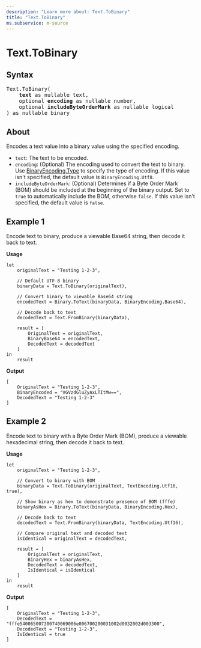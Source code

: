 ```yaml
---
description: "Learn more about: Text.ToBinary"
title: "Text.ToBinary"
ms.subservice: m-source
---
```

# Text.ToBinary

## Syntax

<pre>
Text.ToBinary(
    <b>text</b> as nullable text,
    optional <b>encoding</b> as nullable number,
    optional <b>includeByteOrderMark</b> as nullable logical
) as nullable binary
</pre>

## About

Encodes a text value into a binary value using the specified encoding.

* `text`: The text to be encoded.
* `encoding`: (Optional) The encoding used to convert the text to binary. Use [BinaryEncoding.Type](binaryencoding-type.md) to specify the type of encoding. If this value isn't specified, the default value is `BinaryEncoding.Utf8`.
* `includeByteOrderMark`: (Optional) Determines if a Byte Order Mark (BOM) should be included at the beginning of the binary output. Set to `true` to automatically include the BOM, otherwise `false`. If this value isn't specified, the default value is `false`.

## Example 1

Encode text to binary, produce a viewable Base64 string, then decode it back to text.

**Usage**

```powerquery-m
let
    originalText = "Testing 1-2-3",

    // Default UTF-8 binary
    binaryData = Text.ToBinary(originalText),

    // Convert binary to viewable Base64 string
    encodedText = Binary.ToText(binaryData, BinaryEncoding.Base64),

    // Decode back to text
    decodedText = Text.FromBinary(binaryData),

    result = [
        OriginalText = originalText,
        BinaryBase64 = encodedText,
        DecodedText = decodedText
    ]
in
    result
```

**Output**

```powerquery-m
[
    OriginalText = "Testing 1-2-3",
    BinaryEncoded = "VGVzdGluZyAxLTItMw==",
    DecodedText = "Testing 1-2-3"
]
```

## Example 2

Encode text to binary with a Byte Order Mark (BOM), produce a viewable hexadecimal string, then decode it back to text.

**Usage**


```powerquery-m
let
    originalText = "Testing 1-2-3",

    // Convert to binary with BOM
    binaryData = Text.ToBinary(originalText, TextEncoding.Utf16, true),

    // Show binary as hex to demonstrate presence of BOM (fffe)
    binaryAsHex = Binary.ToText(binaryData, BinaryEncoding.Hex),

    // Decode back to text
    decodedText = Text.FromBinary(binaryData, TextEncoding.Utf16),

    // Compare original text and decoded text
    isIdentical = originalText = decodedText,

    result = [
        OriginalText = originalText,
        BinaryHex = binaryAsHex,
        DecodedText = decodedText,
        IsIdentical = isIdentical
    ]
in
    result
```

**Output**

```powerquery-m
[
    OriginalText = "Testing 1-2-3", 
    DecodedText = "fffe540065007300740069006e006700200031002d0032002d003300",
    DecodedText = "Testing 1-2-3", 
    IsIdentical = true 
]
```
